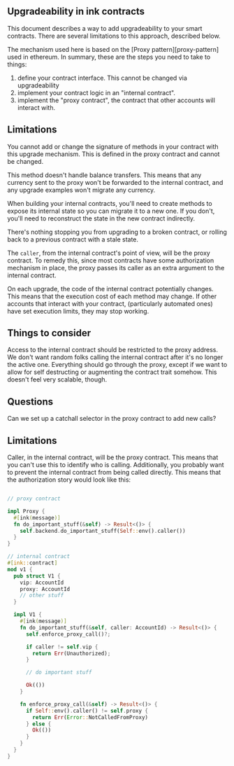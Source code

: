 ## Upgradeability in ink contracts

This document describes a way to add upgradeability to your smart contracts.
There are several limitations to this approach, described below.

The mechanism used here is based on the [Proxy pattern][proxy-pattern] used in
ethereum. In summary, these are the steps you need to take to things:

1. define your contract interface. This cannot be changed via upgradeability
2. implement your contract logic in an "internal contract".
3. implement the "proxy contract", the contract that other accounts will interact with.



## Limitations

You cannot add or change the signature of methods in your contract with this
upgrade mechanism. This is defined in the proxy contract and cannot be changed.

This method doesn't handle balance transfers. This means that any currency sent
to the proxy won't be forwarded to the internal contract, and any upgrade
examples won't migrate any currency.

When building your internal contracts, you'll need to create methods to expose
its internal state so you can migrate it to a new one. If you don't, you'll
need to reconstruct the state in the new contract indirectly.

There's nothing stopping you from upgrading to a broken contract, or rolling
back to a previous contract with a stale state.

The `caller`, from the internal contract's point of view, will be the proxy
contract. To remedy this, since most contracts have some authorization
mechanism in place, the proxy passes its caller as an extra argument to the
internal contract.

On each upgrade, the code of the internal contract potentially changes. This
means that the execution cost of each method may change. If other accounts that
interact with your contract, (particularly automated ones) have set execution
limits, they may stop working.


## Things to consider

Access to the internal contract should be restricted to the proxy address. We
don't want random folks calling the internal contract after it's no longer the
active one. Everything should go through the proxy, except if we want to allow
for self destructing or augmenting the contract trait somehow. This doesn't
feel very scalable, though.

## Questions

Can we set up a catchall selector in the proxy contract to add new calls?


## Limitations

Caller, in the internal contract, will be the proxy contract. This means that
you can't use this to identify who is calling. Additionally, you probably want
to prevent the internal contract from being called directly. This means that
the authorization story would look like this:

~~~~rust

// proxy contract

impl Proxy {
  #[ink(message)]
  fn do_important_stuff(&self) -> Result<()> {
    self.backend.do_important_stuff(Self::env().caller())
  }
}

// internal contract
#[ink::contract]
mod v1 {
  pub struct V1 {
    vip: AccountId
    proxy: AccountId
    // other stuff
  }

  impl V1 {
    #[ink(message)]
    fn do_important_stuff(&self, caller: AccountId) -> Result<()> {
      self.enforce_proxy_call()?;

      if caller != self.vip {
        return Err(Unauthorized);
      }

      // do important stuff

      Ok(())
    }

    fn enforce_proxy_call(&self) -> Result<()> {
      if Self::env().caller() != self.proxy {
        return Err(Error::NotCalledFromProxy)
      } else {
        Ok(())
      }
    }
  }
}

~~~~
